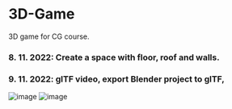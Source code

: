 # 3D-Game
3D game for CG course.

### 8. 11. 2022: Create a space with floor, roof and walls.
### 9. 11. 2022: glTF video, export Blender project to glTF, 

![image](https://user-images.githubusercontent.com/62680385/201080065-ee6d25f5-3dde-4e5a-aa5e-73255fa1c857.png)
![image](https://user-images.githubusercontent.com/62680385/210617876-b438578c-bbfb-474b-9068-a99cd3901137.png)

